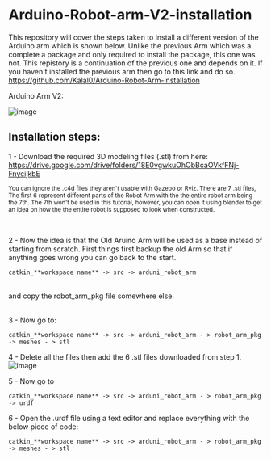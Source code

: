 # Arduino-Robot-arm-V2-installation
  This repository will cover the steps taken to install a different version of the Arduino arm which is shown below. Unlike the previous Arm which was a complete a package and only required to install the package, this one was not. This repistory is a continuation of the previous one and depends on it. If you haven't installed the previous arm then go to this link and do so.  https://github.com/Kalal0/Arduino-Robot-Arm-installation
  
  
  Arduino Arm V2: 
 
 ![image](https://user-images.githubusercontent.com/109832303/184187166-0af1afa2-59e8-461e-a58f-33ba5e8b35ae.png)



## Installation steps: 

1 - Download the required 3D modeling files (.stl) from here: https://drive.google.com/drive/folders/18E0vgwkuOhObBcaOVkfFNj-FnycijkbE

<sub>You can ignore the .c4d files they aren't usable with Gazebo or Rviz. There are 7 .stl files, The first 6 represent different parts 
    of the Robot Arm with the the entire robot arm being the 7th. The 7th won't be used in this tutorial, however, you can open it using blender to get an idea
  on how the the entire robot is supposed to look when constructed. 
</sub>
    
</br>

2 - Now the idea is that the Old Aruino Arm will be used as a base instead of starting from scratch. First things first backup the old Arm so that if anything
goes wrong you can go back to the start. </br> 

    catkin_**workspace name** -> src -> arduni_robot_arm  
</br>   
and copy the robot_arm_pkg file somewhere else.
</br></br>

3 - Now go to:

    catkin_**workspace name** -> src -> arduni_robot_arm - > robot_arm_pkg -> meshes - > stl
    
4 - Delete all the files then add the 6 .stl files downloaded from step 1.
![image](https://user-images.githubusercontent.com/109832303/184194780-867b14d1-9dbc-4aa0-8a02-b073b3bb59c4.png)

5 - Now go to

    catkin_**workspace name** -> src -> arduni_robot_arm - > robot_arm_pkg -> urdf
    
6 - Open the .urdf file using a text editor and replace everything with the below piece of code: 

    catkin_**workspace name** -> src -> arduni_robot_arm - > robot_arm_pkg -> meshes - > stl

